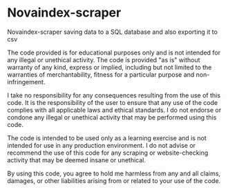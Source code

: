 # Novaindex-scraper
Novaindex-scraper saving data to a SQL database and also exporting it to csv


The code provided is for educational purposes only and is not intended for any illegal or unethical activity. The code is provided "as is" without warranty of any kind, express or implied, including but not limited to the warranties of merchantability, fitness for a particular purpose and non-infringement.

I take no responsibility for any consequences resulting from the use of this code. It is the responsibility of the user to ensure that any use of the code complies with all applicable laws and ethical standards. I do not endorse or condone any illegal or unethical activity that may be performed using this code.

The code is intended to be used only as a learning exercise and is not intended for use in any production environment. I do not advise or recommend the use of this code for any scraping or website-checking activity that may be deemed insane or unethical.

By using this code, you agree to hold me harmless from any and all claims, damages, or other liabilities arising from or related to your use of the code.
